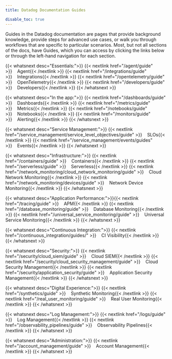 ```yaml
---
title: Datadog Documentation Guides

disable_toc: true
---
```


Guides in the Datadog documentation are pages that provide background knowledge, provide steps for advanced use cases, or walk you through workflows that are specific to particular scenarios. Most, but not all sections of the docs, have Guides, which you can access by clicking the links below or through the left-hand navigation for each section.

{{< whatsnext desc="Essentials:">}}
{{< nextlink href="/agent/guide" >}}<i class="icon-agent-fill" style="font-size:25px;color:#7c3eb9;vertical-align:middle"></i>&nbsp;&nbsp;&nbsp;&nbsp;Agent{{< /nextlink >}}
{{< nextlink href="/integrations/guide" >}}<i class="icon-integrations" style="font-size:25px;color:#7c3eb9;vertical-align:middle"></i>&nbsp;&nbsp;&nbsp;&nbsp;Integrations{{< /nextlink >}}
{{< nextlink href="/opentelemetry/guide" >}}<i class="icon-open-telemetry" style="font-size:25px;color:#7c3eb9;vertical-align:middle"></i>&nbsp;&nbsp;&nbsp;&nbsp;OpenTelemetry{{< /nextlink >}}
{{< nextlink href="/developers/guide" >}}<i class="icon-dev-code" style="font-size:25px;color:#7c3eb9;vertical-align:middle"></i>&nbsp;&nbsp;&nbsp;&nbsp;Developers{{< /nextlink >}}
{{< /whatsnext >}}

{{< whatsnext desc="In the app:">}}
{{< nextlink href="/dashboards/guide" >}}<i class="icon-dashboard" style="font-size:25px;color:#7c3eb9;vertical-align:middle"></i>&nbsp;&nbsp;&nbsp;&nbsp;Dashboards{{< /nextlink >}}
{{< nextlink href="/metrics/guide" >}}<i class="icon-metric" style="font-size:25px;color:#7c3eb9;vertical-align:middle"></i>&nbsp;&nbsp;&nbsp;&nbsp;Metrics{{< /nextlink >}}
{{< nextlink href="/notebooks/guide" >}}<i class="icon-notebook" style="font-size:25px;color:#7c3eb9;vertical-align:middle"></i>&nbsp;&nbsp;&nbsp;&nbsp;Notebooks{{< /nextlink >}}
{{< nextlink href="/monitors/guide" >}}<i class="icon-monitor" style="font-size:25px;color:#7c3eb9;vertical-align:middle"></i>&nbsp;&nbsp;&nbsp;&nbsp;Alerting{{< /nextlink >}}
{{< /whatsnext >}}

{{< whatsnext desc="Service Management:">}}
{{< nextlink href="/service_management/service_level_objectives/guide" >}}<i class="icon-slos" style="font-size:25px;color:#7c3eb9;vertical-align:middle"></i>&nbsp;&nbsp;&nbsp;&nbsp;SLOs{{< /nextlink >}}
{{< nextlink href="/service_management/events/guides" >}}<i class="icon-events" style="font-size:25px;color:#7c3eb9;vertical-align:middle"></i>&nbsp;&nbsp;&nbsp;&nbsp;Events{{< /nextlink >}}
{{< /whatsnext >}}

{{< whatsnext desc="Infrastructure:">}}
{{< nextlink href="/containers/guide" >}}<i class="icon-container" style="font-size:25px;color:#7c3eb9;vertical-align:middle"></i>&nbsp;&nbsp;&nbsp;&nbsp;Containers{{< /nextlink >}}
{{< nextlink href="/serverless/guide" >}}<i class="icon-serverless" style="font-size:25px;color:#7c3eb9;vertical-align:middle"></i>&nbsp;&nbsp;&nbsp;&nbsp;Serverless{{< /nextlink >}}
{{< nextlink href="/network_monitoring/cloud_network_monitoring/guide" >}}<i class="icon-network" style="font-size:25px;color:#7c3eb9;vertical-align:middle"></i>&nbsp;&nbsp;&nbsp;&nbsp;Cloud Network Monitoring{{< /nextlink >}}
{{< nextlink href="/network_monitoring/devices/guide" >}}<i class="icon-ndm" style="font-size:25px;color:#7c3eb9;vertical-align:middle"></i>&nbsp;&nbsp;&nbsp;&nbsp;Network Device Monitoring{{< /nextlink >}}
{{< /whatsnext >}}

{{< whatsnext desc="Application Performance:">}}{{< nextlink href="/tracing/guide" >}}<i class="icon-apm" style="font-size:25px;color:#7c3eb9;vertical-align:middle"></i>&nbsp;&nbsp;&nbsp;&nbsp;APM{{< /nextlink >}}
{{< nextlink href="/database_monitoring/guide" >}}<i class="icon-database-2" style="font-size:25px;color:#7c3eb9;vertical-align:middle"></i>&nbsp;&nbsp;&nbsp;&nbsp;Database Monitoring{{< /nextlink >}}
{{< nextlink href="/universal_service_monitoring/guide" >}}<i class="icon-usm" style="font-size:25px;color:#7c3eb9;vertical-align:middle"></i>&nbsp;&nbsp;&nbsp;&nbsp;Universal Service Monitoring{{< /nextlink >}}
{{< /whatsnext >}}

{{< whatsnext desc="Continuous Integration:">}}
{{< nextlink href="/continuous_integration/guides/" >}}<i class="icon-ci" style="font-size:25px;color:#7c3eb9;vertical-align:middle"></i>&nbsp;&nbsp;&nbsp;&nbsp;CI Visibility{{< /nextlink >}}
{{< /whatsnext >}}

{{< whatsnext desc="Security:">}}
{{< nextlink href="/security/cloud_siem/guide" >}}<i class="icon-siem" style="font-size:25px;color:#7c3eb9;vertical-align:middle"></i>&nbsp;&nbsp;&nbsp;&nbsp;Cloud SIEM{{< /nextlink >}}
{{< nextlink href="/security/cloud_security_management/guide" >}}<i class="icon-cloud-security-management" style="font-size:25px;color:#7c3eb9;vertical-align:middle"></i>&nbsp;&nbsp;&nbsp;&nbsp;Cloud Security Management{{< /nextlink >}}
{{< nextlink href="/security/application_security/guide" >}}<i class="icon-app-sec" style="font-size:25px;color:#7c3eb9;vertical-align:middle"></i>&nbsp;&nbsp;&nbsp;&nbsp;Application Security Management{{< /nextlink >}}
{{< /whatsnext >}}

{{< whatsnext desc="Digital Experience:">}}
{{< nextlink href="/synthetics/guide" >}}<i class="icon-synthetics" style="font-size:25px;color:#7c3eb9;vertical-align:middle"></i>&nbsp;&nbsp;&nbsp;&nbsp;Synthetic Monitoring{{< /nextlink >}}
{{< nextlink href="/real_user_monitoring/guide" >}}<i class="icon-rum" style="font-size:25px;color:#7c3eb9;vertical-align:middle"></i>&nbsp;&nbsp;&nbsp;&nbsp;Real User Monitoring{{< /nextlink >}}
{{< /whatsnext >}}

{{< whatsnext desc="Log Management:">}}
{{< nextlink href="/logs/guide" >}}<i class="icon-log" style="font-size:25px;color:#7c3eb9;vertical-align:middle"></i>&nbsp;&nbsp;&nbsp;&nbsp;Log Management{{< /nextlink >}}
{{< nextlink href="/observability_pipelines/guide" >}}<i class="icon-pipelines" style="font-size:25px;color:#7c3eb9;vertical-align:middle"></i>&nbsp;&nbsp;&nbsp;&nbsp;Observability Pipelines{{< /nextlink >}}
{{< /whatsnext >}}

{{< whatsnext desc="Administration:">}}
{{< nextlink href="/account_management/guide" >}}<i class="icon-cog-2" style="font-size:25px;color:#7c3eb9;vertical-align:middle"></i>&nbsp;&nbsp;&nbsp;&nbsp;Account Management{{< /nextlink >}}
{{< /whatsnext >}}